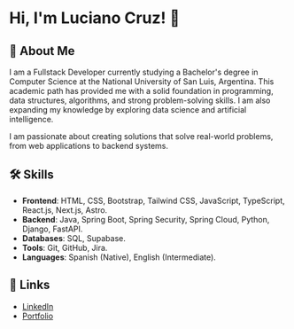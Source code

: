 
# Hi, I'm Luciano Cruz! 👋


## 🚀 About Me
I am a Fullstack Developer currently studying a Bachelor's degree in Computer Science at the National University of San Luis, Argentina. This academic path has provided me with a solid foundation in programming, data structures, algorithms, and strong problem-solving skills. I am also expanding my knowledge by exploring data science and artificial intelligence.

I am passionate about creating solutions that solve real-world problems, from web applications to backend systems.




## 🛠 Skills
- **Frontend**: HTML, CSS, Bootstrap, Tailwind CSS, JavaScript, TypeScript, React.js, Next.js, Astro.
- **Backend**: Java, Spring Boot, Spring Security, Spring Cloud, Python, Django, FastAPI.
- **Databases**: SQL, Supabase.
- **Tools**: Git, GitHub, Jira.
- **Languages**: Spanish (Native), English (Intermediate).



## 🔗 Links
- [LinkedIn](https://www.linkedin.com/in/lucianovcruz/)
- [Portfolio](https://portfolio-luchocruz.vercel.app/)
